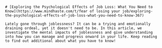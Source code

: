 
    # [Exploring the Psychological Effects of Job Loss: What You Need to Know](https://www.mindhaste.com/t/fear of losing your job/exploring-the-psychological-effects-of-job-loss-what-you-need-to-know-367)

    Lately gone through joblessness? It can be a trying and emotionally draining ordeal, yet it doesn't need to be. In this article, we investigate the mental impacts of joblessness and give understanding into how you can manage and progress onward in your life. Keep reading to find out additional about what you have to know!
    